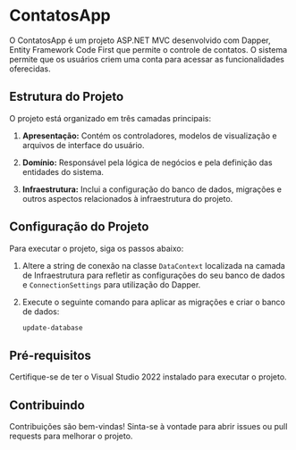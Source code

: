 # ContatosApp

O ContatosApp é um projeto ASP.NET MVC desenvolvido com Dapper, Entity Framework Code First que permite o controle de contatos. O sistema permite que os usuários criem uma conta para acessar as funcionalidades oferecidas.

## Estrutura do Projeto

O projeto está organizado em três camadas principais:

1. **Apresentação:** Contém os controladores, modelos de visualização e arquivos de interface do usuário.

2. **Domínio:** Responsável pela lógica de negócios e pela definição das entidades do sistema.

3. **Infraestrutura:** Inclui a configuração do banco de dados, migrações e outros aspectos relacionados à infraestrutura do projeto.

## Configuração do Projeto

Para executar o projeto, siga os passos abaixo:

1. Altere a string de conexão na classe `DataContext` localizada na camada de Infraestrutura para refletir as configurações do seu banco de dados e `ConnectionSettings` para utilização do Dapper.

2. Execute o seguinte comando para aplicar as migrações e criar o banco de dados:
    ```bash
    update-database
    ```

## Pré-requisitos

Certifique-se de ter o Visual Studio 2022 instalado para executar o projeto.

## Contribuindo

Contribuições são bem-vindas! Sinta-se à vontade para abrir issues ou pull requests para melhorar o projeto.



